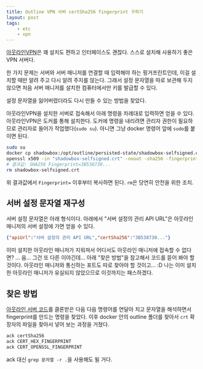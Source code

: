 ```yaml
---
title: Outline VPN 서버 certSha256 fingerprint 구하기
layout: post
tags: 
	- etc
	- vpn
---
```


[아웃라인VPN](https://getoutline.org/)은 꽤 설치도 편하고 인터페이스도 괜찮다. 스스로 설치해 사용하기 좋은 VPN 서버다.

한 가지 문제는 서버와 서버 매니저를 연결할 때 입력해야 하는 핑거프린트인데, 이걸 설치할 때만 알려 주고 다시 알려 주지를 않는다. 그래서 설정 문자열을 따로 보관해 두지 않으면 처음 서버 매니저를 설치한 컴퓨터에서만 키를 발급할 수 있다.

설정 문자열을 잃어버렸더라도 다시 만들 수 있는 방법을 찾았다.

아웃라인VPN을 설치한 서버로 접속해서 아래 명령을 차례대로 입력하면 얻을 수 있다. 아웃라인VPN은 도커를 통해 설치한다. 도커에 명령을 내리려면 관리자 권한이 필요하므로 관리자로 들어가 작업했다(`sudo su`). 아니면 그냥 docker 명령어 앞에 `sudo`를 붙이면 된다.

~~~ bash
sudo su
docker cp shadowbox:/opt/outline/persisted-state/shadowbox-selfsigned.crt .
openssl x509 -in "shadowbox-selfsigned.crt" -noout -sha256 -fingerprint | tr --delete :
# 결과값: SHA256 Fingerprint=3B538730...
rm shadowbox-selfsigned.crt
~~~

위 결과값에서 `Fingerprint=` 이후부터 복사하면 된다. `rm`은 당연히 안전을 위한 조치.

## 서버 설정 문자열 재구성

서버 설정 문자열은 아래 형식이다. 아래에서 "서버 설정의 관리 API URL"은 아웃라인 매니저의 서버 설정에 가면 얻을 수 있다.

~~~ json
{"apiUrl":"서버 설정의 관리 API URL","certSha256":"3B538730..."}
~~~

이미 설치한 아웃라인 매니저가 지워져서 어디서도 아웃라인 매니저에 접속할 수 없다면? ... 음... 그건 또 다른 이야긴데... 아래 "찾은 방법"을 참고해서 코드를 뜯어 봐야 할 것이다. 아웃라인 매니저와 통신하는 포트도 따로 찾아야 할 것이고... :D 나는 이미 설치한 아웃라인 매니저가 유실되지 않았으므로 이것까지는 패스하겠다.

## 찾은 방법

[아웃라인 서버 코드](https://github.com/Jigsaw-Code/outline-server)를 클론받은 다음 다음 명령어를 연달아 치고 문자열을 해석하면서 fingerprint를 만드는 명령을 찾았다. 이후 docker 안의 outline 폴더를 찾아서 `crt` 확장자의 파일을 찾아서 넣어 보는 과정을 거쳤다.

~~~ bash
ack certSha256
ack CERT_HEX_FINGERPRINT
ack CERT_OPENSSL_FINGERPRINT
~~~

ack 대신 `grep 문자열 -r .`을 사용해도 될 거다.
